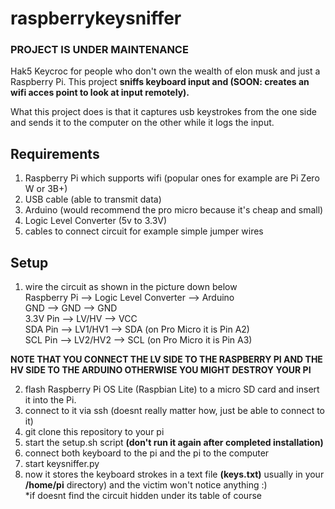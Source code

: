 # raspberrykeysniffer
### **PROJECT IS UNDER MAINTENANCE**
Hak5 Keycroc for people who don't own the wealth of elon musk and just a Raspberry Pi. This project **sniffs keyboard input and (SOON: creates an wifi acces point to look at input remotely).**

What this project does is that it captures usb keystrokes from the one side and sends it to the computer on the other while it logs the input.
## Requirements
1. Raspberry Pi which supports wifi (popular ones for example are Pi Zero W or 3B+)
2. USB cable (able to transmit data)
3. Arduino (would recommend the pro micro because it's cheap and small)
4. Logic Level Converter (5v to 3.3V)
5. cables to connect circuit for example simple jumper wires 

## Setup
1. wire the circuit as shown in the picture down below <br/>
  Raspberry Pi -->  Logic Level Converter -->  Arduino<br/>
  GND --> GND -->                   GND<br/>
  3.3V Pin -->      LV/HV   -->               VCC<br/>
  SDA Pin -->       LV1/HV1 -->               SDA (on Pro Micro it is Pin A2)<br/>
  SCL Pin -->       LV2/HV2 -->               SCL (on Pro Micro it is Pin A3)<br/>
  
  **NOTE THAT YOU CONNECT THE LV SIDE TO THE RASPBERRY PI AND THE HV SIDE TO THE ARDUINO OTHERWISE YOU MIGHT DESTROY YOUR PI** <br/>
 
2. flash Raspberry Pi OS Lite (Raspbian Lite) to a micro SD card and insert it into the Pi.<br/>
3. connect to it via ssh (doesnt really matter how, just be able to connect to it)<br/>
4. git clone this repository to your pi<br/>
5. start the setup.sh script **(don't run it again after completed installation)**<br/>
6. connect both keyboard to the pi and the pi to the computer<br/>
7. start keysniffer.py
8. now it stores the keyboard strokes in a text file **(keys.txt)** usually in your **/home/pi** directory) and the victim won't notice anything :) <br/>*if doesnt find the circuit hidden under its table of course
